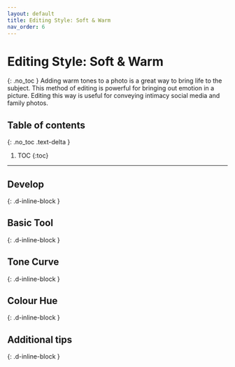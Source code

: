 ```yaml
---
layout: default
title: Editing Style: Soft & Warm
nav_order: 6
---
```


# Editing Style: Soft & Warm
{: .no_toc }
Adding warm tones to a photo is a great way to bring life to the subject. This method of editing is powerful for bringing out emotion in a picture. Editing this way is useful for conveying intimacy social media and family photos.

## Table of contents
{: .no_toc .text-delta }

1. TOC
{:toc}

---

## Develop
{: .d-inline-block }

## Basic Tool
{: .d-inline-block }

## Tone Curve
{: .d-inline-block }

## Colour Hue
{: .d-inline-block }

## Additional tips
{: .d-inline-block }

